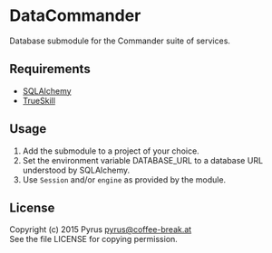 # DataCommander
Database submodule for the Commander suite of services.

## Requirements
* [SQLAlchemy](http://www.sqlalchemy.org/)
* [TrueSkill](http://trueskill.org/)

## Usage
1. Add the submodule to a project of your choice.
2. Set the environment variable DATABASE_URL to a database URL understood by SQLAlchemy.
3. Use `Session` and/or `engine` as provided by the module.

## License ##
Copyright (c) 2015 Pyrus <pyrus@coffee-break.at>  
See the file LICENSE for copying permission.
